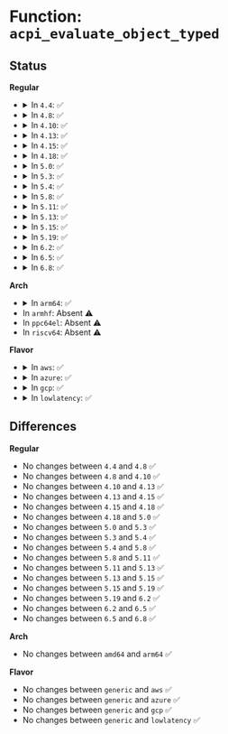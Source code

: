 # Function: <code>acpi_evaluate_object_typed</code>

## Status
<b>Regular</b>
<ul>
<li>
<details>
<summary>In <code>4.4</code>: ✅</summary>

```c
acpi_status acpi_evaluate_object_typed(acpi_handle handle, acpi_string pathname, struct acpi_object_list *external_params, struct acpi_buffer *return_buffer, acpi_object_type return_type);
```

**Collision:** Unique Global

**Inline:** No

**Transformation:** False

**Instances:**

```
In drivers/acpi/acpica/nsxfeval.c (ffffffff8149f908)
Location: drivers/acpi/acpica/nsxfeval.c:80
Inline: False
Direct callers:
  - drivers/acpi/property.c:acpi_enumerate_nondev_subnodes
  - drivers/acpi/property.c:acpi_init_properties
```
**Symbols:**

```
ffffffff8149f908-ffffffff8149f9d3: acpi_evaluate_object_typed (STB_GLOBAL)
```
</details>
</li>
<li>
<details>
<summary>In <code>4.8</code>: ✅</summary>

```c
acpi_status acpi_evaluate_object_typed(acpi_handle handle, acpi_string pathname, struct acpi_object_list *external_params, struct acpi_buffer *return_buffer, acpi_object_type return_type);
```

**Collision:** Unique Global

**Inline:** No

**Transformation:** False

**Instances:**

```
In drivers/acpi/acpica/nsxfeval.c (ffffffff814eec1f)
Location: drivers/acpi/acpica/nsxfeval.c:80
Inline: False
Direct callers:
  - drivers/acpi/property.c:acpi_init_properties
  - drivers/acpi/property.c:acpi_enumerate_nondev_subnodes
```
**Symbols:**

```
ffffffff814eec1f-ffffffff814eecea: acpi_evaluate_object_typed (STB_GLOBAL)
```
</details>
</li>
<li>
<details>
<summary>In <code>4.10</code>: ✅</summary>

```c
acpi_status acpi_evaluate_object_typed(acpi_handle handle, acpi_string pathname, struct acpi_object_list *external_params, struct acpi_buffer *return_buffer, acpi_object_type return_type);
```

**Collision:** Unique Global

**Inline:** No

**Transformation:** False

**Instances:**

```
In drivers/acpi/acpica/nsxfeval.c (ffffffff815116af)
Location: drivers/acpi/acpica/nsxfeval.c:80
Inline: False
Direct callers:
  - drivers/acpi/property.c:acpi_init_properties
  - drivers/acpi/property.c:acpi_nondev_subnode_data_ok
  - drivers/acpi/cppc_acpi.c:acpi_cppc_processor_probe
  - drivers/acpi/cppc_acpi.c:acpi_cppc_processor_probe
```
**Symbols:**

```
ffffffff815116af-ffffffff8151177a: acpi_evaluate_object_typed (STB_GLOBAL)
```
</details>
</li>
<li>
<details>
<summary>In <code>4.13</code>: ✅</summary>

```c
acpi_status acpi_evaluate_object_typed(acpi_handle handle, acpi_string pathname, struct acpi_object_list *external_params, struct acpi_buffer *return_buffer, acpi_object_type return_type);
```

**Collision:** Unique Global

**Inline:** No

**Transformation:** False

**Instances:**

```
In drivers/acpi/acpica/nsxfeval.c (ffffffff81521e10)
Location: drivers/acpi/acpica/nsxfeval.c:80
Inline: False
Direct callers:
  - drivers/acpi/property.c:acpi_init_properties
  - drivers/acpi/property.c:acpi_init_properties
  - drivers/acpi/property.c:acpi_nondev_subnode_data_ok
  - drivers/acpi/cppc_acpi.c:acpi_cppc_processor_probe
  - drivers/acpi/cppc_acpi.c:acpi_cppc_processor_probe
```
**Symbols:**

```
ffffffff81521e10-ffffffff81521f63: acpi_evaluate_object_typed (STB_GLOBAL)
```
</details>
</li>
<li>
<details>
<summary>In <code>4.15</code>: ✅</summary>

```c
acpi_status acpi_evaluate_object_typed(acpi_handle handle, acpi_string pathname, struct acpi_object_list *external_params, struct acpi_buffer *return_buffer, acpi_object_type return_type);
```

**Collision:** Unique Global

**Inline:** No

**Transformation:** False

**Instances:**

```
In drivers/acpi/acpica/nsxfeval.c (ffffffff81576453)
Location: drivers/acpi/acpica/nsxfeval.c:80
Inline: False
Direct callers:
  - drivers/acpi/property.c:acpi_init_properties
  - drivers/acpi/property.c:acpi_init_properties
  - drivers/acpi/property.c:acpi_nondev_subnode_data_ok
  - drivers/acpi/cppc_acpi.c:acpi_cppc_processor_probe
  - drivers/acpi/cppc_acpi.c:acpi_cppc_processor_probe
```
**Symbols:**

```
ffffffff81576453-ffffffff8157665e: acpi_evaluate_object_typed (STB_GLOBAL)
```
</details>
</li>
<li>
<details>
<summary>In <code>4.18</code>: ✅</summary>

```c
acpi_status acpi_evaluate_object_typed(acpi_handle handle, acpi_string pathname, struct acpi_object_list *external_params, struct acpi_buffer *return_buffer, acpi_object_type return_type);
```

**Collision:** Unique Global

**Inline:** No

**Transformation:** False

**Instances:**

```
In drivers/acpi/acpica/nsxfeval.c (ffffffff815ad3d3)
Location: drivers/acpi/acpica/nsxfeval.c:44
Inline: False
Direct callers:
  - drivers/acpi/property.c:acpi_init_properties
  - drivers/acpi/property.c:acpi_init_properties
  - drivers/acpi/property.c:acpi_nondev_subnode_data_ok
  - drivers/acpi/cppc_acpi.c:acpi_cppc_processor_probe
  - drivers/acpi/cppc_acpi.c:acpi_cppc_processor_probe
```
**Symbols:**

```
ffffffff815ad3d3-ffffffff815ad5de: acpi_evaluate_object_typed (STB_GLOBAL)
```
</details>
</li>
<li>
<details>
<summary>In <code>5.0</code>: ✅</summary>

```c
acpi_status acpi_evaluate_object_typed(acpi_handle handle, acpi_string pathname, struct acpi_object_list *external_params, struct acpi_buffer *return_buffer, acpi_object_type return_type);
```

**Collision:** Unique Global

**Inline:** No

**Transformation:** False

**Instances:**

```
In drivers/acpi/acpica/nsxfeval.c (ffffffff815c63ca)
Location: drivers/acpi/acpica/nsxfeval.c:44
Inline: False
Direct callers:
  - drivers/acpi/property.c:acpi_init_properties
  - drivers/acpi/property.c:acpi_init_properties
  - drivers/acpi/property.c:acpi_nondev_subnode_data_ok
  - drivers/acpi/cppc_acpi.c:acpi_cppc_processor_probe
  - drivers/acpi/cppc_acpi.c:acpi_cppc_processor_probe
```
**Symbols:**

```
ffffffff815c63ca-ffffffff815c65d5: acpi_evaluate_object_typed (STB_GLOBAL)
```
</details>
</li>
<li>
<details>
<summary>In <code>5.3</code>: ✅</summary>

```c
acpi_status acpi_evaluate_object_typed(acpi_handle handle, acpi_string pathname, struct acpi_object_list *external_params, struct acpi_buffer *return_buffer, acpi_object_type return_type);
```

**Collision:** Unique Global

**Inline:** No

**Transformation:** False

**Instances:**

```
In drivers/acpi/acpica/nsxfeval.c (ffffffff815f7cc4)
Location: drivers/acpi/acpica/nsxfeval.c:44
Inline: False
Direct callers:
  - drivers/acpi/property.c:acpi_init_properties
  - drivers/acpi/property.c:acpi_init_properties
  - drivers/acpi/property.c:acpi_nondev_subnode_data_ok
  - drivers/acpi/cppc_acpi.c:acpi_cppc_processor_probe
  - drivers/acpi/cppc_acpi.c:acpi_cppc_processor_probe
```
**Symbols:**

```
ffffffff815f7cc4-ffffffff815f7ed0: acpi_evaluate_object_typed (STB_GLOBAL)
```
</details>
</li>
<li>
<details>
<summary>In <code>5.4</code>: ✅</summary>

```c
acpi_status acpi_evaluate_object_typed(acpi_handle handle, acpi_string pathname, struct acpi_object_list *external_params, struct acpi_buffer *return_buffer, acpi_object_type return_type);
```

**Collision:** Unique Global

**Inline:** No

**Transformation:** False

**Instances:**

```
In drivers/acpi/acpica/nsxfeval.c (ffffffff8161916a)
Location: drivers/acpi/acpica/nsxfeval.c:44
Inline: False
Direct callers:
  - drivers/acpi/property.c:acpi_init_properties
  - drivers/acpi/property.c:acpi_init_properties
  - drivers/acpi/property.c:acpi_nondev_subnode_data_ok
  - drivers/acpi/cppc_acpi.c:acpi_cppc_processor_probe
  - drivers/acpi/cppc_acpi.c:acpi_cppc_processor_probe
```
**Symbols:**

```
ffffffff8161916a-ffffffff81619376: acpi_evaluate_object_typed (STB_GLOBAL)
```
</details>
</li>
<li>
<details>
<summary>In <code>5.8</code>: ✅</summary>

```c
acpi_status acpi_evaluate_object_typed(acpi_handle handle, acpi_string pathname, struct acpi_object_list *external_params, struct acpi_buffer *return_buffer, acpi_object_type return_type);
```

**Collision:** Unique Global

**Inline:** No

**Transformation:** False

**Instances:**

```
In drivers/acpi/acpica/nsxfeval.c (ffffffff816c554b)
Location: drivers/acpi/acpica/nsxfeval.c:44
Inline: False
Direct callers:
  - drivers/acpi/property.c:acpi_init_properties
  - drivers/acpi/property.c:acpi_init_properties
  - drivers/acpi/property.c:acpi_nondev_subnode_data_ok
  - drivers/acpi/cppc_acpi.c:acpi_cppc_processor_probe
  - drivers/acpi/cppc_acpi.c:acpi_get_psd
```
**Symbols:**

```
ffffffff816c554b-ffffffff816c5757: acpi_evaluate_object_typed (STB_GLOBAL)
```
</details>
</li>
<li>
<details>
<summary>In <code>5.11</code>: ✅</summary>

```c
acpi_status acpi_evaluate_object_typed(acpi_handle handle, acpi_string pathname, struct acpi_object_list *external_params, struct acpi_buffer *return_buffer, acpi_object_type return_type);
```

**Collision:** Unique Global

**Inline:** No

**Transformation:** False

**Instances:**

```
In drivers/acpi/acpica/nsxfeval.c (ffffffff816e357e)
Location: drivers/acpi/acpica/nsxfeval.c:44
Inline: False
Direct callers:
  - drivers/acpi/property.c:acpi_init_properties
  - drivers/acpi/property.c:acpi_init_properties
  - drivers/acpi/property.c:acpi_nondev_subnode_data_ok
  - drivers/acpi/cppc_acpi.c:acpi_cppc_processor_probe
  - drivers/acpi/cppc_acpi.c:acpi_get_psd
```
**Symbols:**

```
ffffffff816e357e-ffffffff816e378a: acpi_evaluate_object_typed (STB_GLOBAL)
```
</details>
</li>
<li>
<details>
<summary>In <code>5.13</code>: ✅</summary>

```c
acpi_status acpi_evaluate_object_typed(acpi_handle handle, acpi_string pathname, struct acpi_object_list *external_params, struct acpi_buffer *return_buffer, acpi_object_type return_type);
```

**Collision:** Unique Global

**Inline:** No

**Transformation:** False

**Instances:**

```
In drivers/acpi/acpica/nsxfeval.c (ffffffff816c5453)
Location: drivers/acpi/acpica/nsxfeval.c:44
Inline: False
Direct callers:
  - drivers/acpi/property.c:acpi_init_properties
  - drivers/acpi/property.c:acpi_init_properties
  - drivers/acpi/property.c:acpi_nondev_subnode_data_ok
  - drivers/acpi/cppc_acpi.c:acpi_cppc_processor_probe
  - drivers/acpi/cppc_acpi.c:acpi_get_psd
```
**Symbols:**

```
ffffffff816c5453-ffffffff816c565f: acpi_evaluate_object_typed (STB_GLOBAL)
```
</details>
</li>
<li>
<details>
<summary>In <code>5.15</code>: ✅</summary>

```c
acpi_status acpi_evaluate_object_typed(acpi_handle handle, acpi_string pathname, struct acpi_object_list *external_params, struct acpi_buffer *return_buffer, acpi_object_type return_type);
```

**Collision:** Unique Global

**Inline:** No

**Transformation:** False

**Instances:**

```
In drivers/acpi/acpica/nsxfeval.c (ffffffff8173c7b8)
Location: drivers/acpi/acpica/nsxfeval.c:44
Inline: False
Direct callers:
  - drivers/acpi/property.c:acpi_init_properties
  - drivers/acpi/property.c:acpi_init_properties
  - drivers/acpi/property.c:acpi_nondev_subnode_data_ok
  - drivers/acpi/cppc_acpi.c:acpi_cppc_processor_probe
  - drivers/acpi/cppc_acpi.c:acpi_get_psd
```
**Symbols:**

```
ffffffff8173c7b8-ffffffff8173c9c4: acpi_evaluate_object_typed (STB_GLOBAL)
```
</details>
</li>
<li>
<details>
<summary>In <code>5.19</code>: ✅</summary>

```c
acpi_status acpi_evaluate_object_typed(acpi_handle handle, acpi_string pathname, struct acpi_object_list *external_params, struct acpi_buffer *return_buffer, acpi_object_type return_type);
```

**Collision:** Unique Global

**Inline:** No

**Transformation:** False

**Instances:**

```
In drivers/acpi/acpica/nsxfeval.c (ffffffff8186df25)
Location: drivers/acpi/acpica/nsxfeval.c:44
Inline: False
Direct callers:
  - drivers/acpi/property.c:acpi_init_properties
  - drivers/acpi/property.c:acpi_init_properties
  - drivers/acpi/property.c:acpi_nondev_subnode_data_ok
  - drivers/acpi/cppc_acpi.c:acpi_cppc_processor_probe
  - drivers/acpi/cppc_acpi.c:acpi_get_psd
```
**Symbols:**

```
ffffffff8186df25-ffffffff8186e141: acpi_evaluate_object_typed (STB_GLOBAL)
```
</details>
</li>
<li>
<details>
<summary>In <code>6.2</code>: ✅</summary>

```c
acpi_status acpi_evaluate_object_typed(acpi_handle handle, acpi_string pathname, struct acpi_object_list *external_params, struct acpi_buffer *return_buffer, acpi_object_type return_type);
```

**Collision:** Unique Global

**Inline:** No

**Transformation:** False

**Instances:**

```
In drivers/acpi/acpica/nsxfeval.c (ffffffff819ae540)
Location: drivers/acpi/acpica/nsxfeval.c:44
Inline: False
Direct callers:
  - drivers/acpi/property.c:acpi_init_properties
  - drivers/acpi/property.c:acpi_init_properties
  - drivers/acpi/property.c:acpi_data_add_buffer_props
  - drivers/acpi/property.c:acpi_nondev_subnode_data_ok
  - drivers/acpi/cppc_acpi.c:acpi_cppc_processor_probe
  - drivers/acpi/cppc_acpi.c:acpi_get_psd
```
**Symbols:**

```
ffffffff819ae540-ffffffff819ae781: acpi_evaluate_object_typed (STB_GLOBAL)
```
</details>
</li>
<li>
<details>
<summary>In <code>6.5</code>: ✅</summary>

```c
acpi_status acpi_evaluate_object_typed(acpi_handle handle, acpi_string pathname, struct acpi_object_list *external_params, struct acpi_buffer *return_buffer, acpi_object_type return_type);
```

**Collision:** Unique Global

**Inline:** No

**Transformation:** False

**Instances:**

```
In drivers/acpi/acpica/nsxfeval.c (ffffffff819f5400)
Location: drivers/acpi/acpica/nsxfeval.c:44
Inline: False
Direct callers:
  - drivers/acpi/property.c:acpi_init_properties
  - drivers/acpi/property.c:acpi_init_properties
  - drivers/acpi/property.c:acpi_data_add_buffer_props
  - drivers/acpi/property.c:acpi_nondev_subnode_data_ok
  - drivers/acpi/cppc_acpi.c:acpi_cppc_processor_probe
  - drivers/acpi/cppc_acpi.c:acpi_get_psd
```
**Symbols:**

```
ffffffff819f5400-ffffffff819f5641: acpi_evaluate_object_typed (STB_GLOBAL)
```
</details>
</li>
<li>
<details>
<summary>In <code>6.8</code>: ✅</summary>

```c
acpi_status acpi_evaluate_object_typed(acpi_handle handle, acpi_string pathname, struct acpi_object_list *external_params, struct acpi_buffer *return_buffer, acpi_object_type return_type);
```

**Collision:** Unique Global

**Inline:** No

**Transformation:** False

**Instances:**

```
In drivers/acpi/acpica/nsxfeval.c (ffffffff81a40310)
Location: drivers/acpi/acpica/nsxfeval.c:44
Inline: False
Direct callers:
  - drivers/acpi/property.c:acpi_init_properties
  - drivers/acpi/property.c:acpi_init_properties
  - drivers/acpi/property.c:acpi_data_add_buffer_props
  - drivers/acpi/property.c:acpi_nondev_subnode_data_ok
  - drivers/acpi/cppc_acpi.c:acpi_cppc_processor_probe
  - drivers/acpi/cppc_acpi.c:acpi_get_psd
```
**Symbols:**

```
ffffffff81a40310-ffffffff81a40551: acpi_evaluate_object_typed (STB_GLOBAL)
```
</details>
</li>
</ul>
<b>Arch</b>
<ul>
<li>
<details>
<summary>In <code>arm64</code>: ✅</summary>

```c
acpi_status acpi_evaluate_object_typed(acpi_handle handle, acpi_string pathname, struct acpi_object_list *external_params, struct acpi_buffer *return_buffer, acpi_object_type return_type);
```

**Collision:** Unique Global

**Inline:** No

**Transformation:** False

**Instances:**

```
In drivers/acpi/acpica/nsxfeval.c (ffff800010790c50)
Location: drivers/acpi/acpica/nsxfeval.c:44
Inline: False
Direct callers:
  - drivers/acpi/property.c:acpi_init_properties
  - drivers/acpi/property.c:acpi_init_properties
  - drivers/acpi/property.c:acpi_nondev_subnode_data_ok
  - drivers/acpi/cppc_acpi.c:acpi_cppc_processor_probe
  - drivers/acpi/cppc_acpi.c:acpi_cppc_processor_probe
```
**Symbols:**

```
ffff800010790c50-ffff800010790dc4: acpi_evaluate_object_typed (STB_GLOBAL)
```
</details>
</li>
<li>
In <code>armhf</code>: Absent ⚠️
</li>
<li>
In <code>ppc64el</code>: Absent ⚠️
</li>
<li>
In <code>riscv64</code>: Absent ⚠️
</li>
</ul>
<b>Flavor</b>
<ul>
<li>
<details>
<summary>In <code>aws</code>: ✅</summary>

```c
acpi_status acpi_evaluate_object_typed(acpi_handle handle, acpi_string pathname, struct acpi_object_list *external_params, struct acpi_buffer *return_buffer, acpi_object_type return_type);
```

**Collision:** Unique Global

**Inline:** No

**Transformation:** False

**Instances:**

```
In drivers/acpi/acpica/nsxfeval.c (ffffffff815f6400)
Location: drivers/acpi/acpica/nsxfeval.c:44
Inline: False
Direct callers:
  - drivers/acpi/property.c:acpi_init_properties
  - drivers/acpi/property.c:acpi_init_properties
  - drivers/acpi/property.c:acpi_nondev_subnode_data_ok
  - drivers/acpi/cppc_acpi.c:acpi_cppc_processor_probe
  - drivers/acpi/cppc_acpi.c:acpi_cppc_processor_probe
```
**Symbols:**

```
ffffffff815f6400-ffffffff815f6554: acpi_evaluate_object_typed (STB_GLOBAL)
```
</details>
</li>
<li>
<details>
<summary>In <code>azure</code>: ✅</summary>

```c
acpi_status acpi_evaluate_object_typed(acpi_handle handle, acpi_string pathname, struct acpi_object_list *external_params, struct acpi_buffer *return_buffer, acpi_object_type return_type);
```

**Collision:** Unique Global

**Inline:** No

**Transformation:** False

**Instances:**

```
In drivers/acpi/acpica/nsxfeval.c (ffffffff815e1955)
Location: drivers/acpi/acpica/nsxfeval.c:44
Inline: False
Direct callers:
  - drivers/acpi/property.c:acpi_init_properties
  - drivers/acpi/property.c:acpi_init_properties
  - drivers/acpi/property.c:acpi_nondev_subnode_data_ok
  - drivers/acpi/cppc_acpi.c:acpi_cppc_processor_probe
  - drivers/acpi/cppc_acpi.c:acpi_cppc_processor_probe
```
**Symbols:**

```
ffffffff815e1955-ffffffff815e1aa9: acpi_evaluate_object_typed (STB_GLOBAL)
```
</details>
</li>
<li>
<details>
<summary>In <code>gcp</code>: ✅</summary>

```c
acpi_status acpi_evaluate_object_typed(acpi_handle handle, acpi_string pathname, struct acpi_object_list *external_params, struct acpi_buffer *return_buffer, acpi_object_type return_type);
```

**Collision:** Unique Global

**Inline:** No

**Transformation:** False

**Instances:**

```
In drivers/acpi/acpica/nsxfeval.c (ffffffff8160d44a)
Location: drivers/acpi/acpica/nsxfeval.c:44
Inline: False
Direct callers:
  - drivers/acpi/property.c:acpi_init_properties
  - drivers/acpi/property.c:acpi_init_properties
  - drivers/acpi/property.c:acpi_nondev_subnode_data_ok
  - drivers/acpi/cppc_acpi.c:acpi_cppc_processor_probe
  - drivers/acpi/cppc_acpi.c:acpi_cppc_processor_probe
```
**Symbols:**

```
ffffffff8160d44a-ffffffff8160d656: acpi_evaluate_object_typed (STB_GLOBAL)
```
</details>
</li>
<li>
<details>
<summary>In <code>lowlatency</code>: ✅</summary>

```c
acpi_status acpi_evaluate_object_typed(acpi_handle handle, acpi_string pathname, struct acpi_object_list *external_params, struct acpi_buffer *return_buffer, acpi_object_type return_type);
```

**Collision:** Unique Global

**Inline:** No

**Transformation:** False

**Instances:**

```
In drivers/acpi/acpica/nsxfeval.c (ffffffff816272fa)
Location: drivers/acpi/acpica/nsxfeval.c:44
Inline: False
Direct callers:
  - drivers/acpi/property.c:acpi_init_properties
  - drivers/acpi/property.c:acpi_init_properties
  - drivers/acpi/property.c:acpi_nondev_subnode_data_ok
  - drivers/acpi/cppc_acpi.c:acpi_cppc_processor_probe
  - drivers/acpi/cppc_acpi.c:acpi_cppc_processor_probe
```
**Symbols:**

```
ffffffff816272fa-ffffffff81627506: acpi_evaluate_object_typed (STB_GLOBAL)
```
</details>
</li>
</ul>

## Differences
<b>Regular</b>
<ul>
<li>
No changes between <code>4.4</code> and <code>4.8</code> ✅
</li>
<li>
No changes between <code>4.8</code> and <code>4.10</code> ✅
</li>
<li>
No changes between <code>4.10</code> and <code>4.13</code> ✅
</li>
<li>
No changes between <code>4.13</code> and <code>4.15</code> ✅
</li>
<li>
No changes between <code>4.15</code> and <code>4.18</code> ✅
</li>
<li>
No changes between <code>4.18</code> and <code>5.0</code> ✅
</li>
<li>
No changes between <code>5.0</code> and <code>5.3</code> ✅
</li>
<li>
No changes between <code>5.3</code> and <code>5.4</code> ✅
</li>
<li>
No changes between <code>5.4</code> and <code>5.8</code> ✅
</li>
<li>
No changes between <code>5.8</code> and <code>5.11</code> ✅
</li>
<li>
No changes between <code>5.11</code> and <code>5.13</code> ✅
</li>
<li>
No changes between <code>5.13</code> and <code>5.15</code> ✅
</li>
<li>
No changes between <code>5.15</code> and <code>5.19</code> ✅
</li>
<li>
No changes between <code>5.19</code> and <code>6.2</code> ✅
</li>
<li>
No changes between <code>6.2</code> and <code>6.5</code> ✅
</li>
<li>
No changes between <code>6.5</code> and <code>6.8</code> ✅
</li>
</ul>
<b>Arch</b>
<ul>
<li>
No changes between <code>amd64</code> and <code>arm64</code> ✅
</li>
</ul>
<b>Flavor</b>
<ul>
<li>
No changes between <code>generic</code> and <code>aws</code> ✅
</li>
<li>
No changes between <code>generic</code> and <code>azure</code> ✅
</li>
<li>
No changes between <code>generic</code> and <code>gcp</code> ✅
</li>
<li>
No changes between <code>generic</code> and <code>lowlatency</code> ✅
</li>
</ul>
